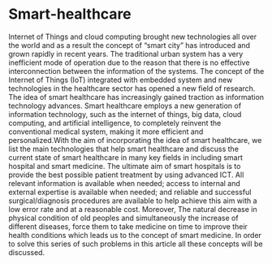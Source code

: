 # Smart-healthcare
Internet of Things and cloud computing brought new technologies all over the world and as a result the concept of “smart city” has introduced and grown rapidly in recent years. The traditional urban system has a very inefficient mode of operation due to the reason that there is no effective interconnection between the information of the systems. The concept of the Internet of Things (IoT) integrated with embedded system and new technologies in the healthcare sector has opened a new field of research. The idea of smart healthcare has increasingly gained traction as information technology advances. Smart healthcare employs a new generation of information technology, such as the internet of things, big data, cloud computing, and artificial intelligence, to completely reinvent the conventional medical system, making it more efficient and personalized.With the aim of incorporating the idea of smart healthcare, we list the main technologies that help smart healthcare and discuss the current state of smart healthcare in many key fields in including smart hospital and smart medicine. The ultimate aim of smart hospitals is to provide the best possible patient treatment by using advanced ICT. All relevant information is available when needed; access to internal and external expertise is available when needed; and reliable and successful surgical/diagnosis procedures are available to help achieve this aim with a low error rate and at a reasonable cost. Moreover, The natural decrease in physical condition of old peoples and simultaneously the increase of different diseases, force them to take medicine on time to improve their health conditions which leads us to the concept of smart medicine. In order to solve this series of such problems in this article all these concepts will be discussed.
